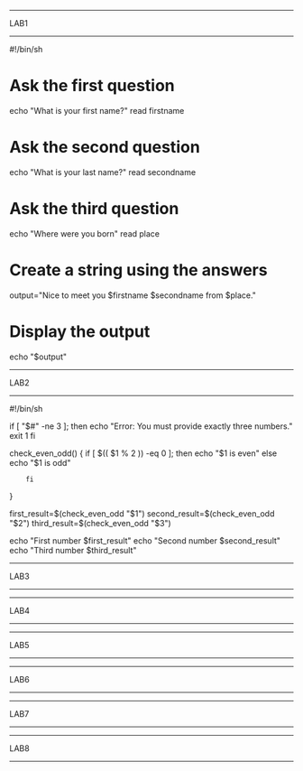 ***
LAB1
***
#!/bin/sh

# Ask the first question
echo "What is your first name?"
read firstname

# Ask the second question
echo "What is your last name?"
read secondname

# Ask the third question
echo "Where were you born"
read place

# Create a string using the answers
output="Nice to meet you $firstname $secondname from $place."

# Display the output
echo "$output"

***
LAB2
***

#!/bin/sh

if [ "$#" -ne 3 ]; then
            echo "Error: You must provide exactly three numbers."
                exit 1
fi

check_even_odd() {
        if [ $(( $1 % 2 )) -eq 0 ]; then
                echo "$1 is even"
                    else
                         echo "$1 is odd"

        fi
}

first_result=$(check_even_odd "$1")
second_result=$(check_even_odd "$2")
third_result=$(check_even_odd "$3")

echo "First number  $first_result"
echo "Second number $second_result"
echo "Third number $third_result"

***
LAB3
***

***
LAB4
***

***
LAB5
***

***
LAB6
***

***
LAB7
***

***
LAB8
***
